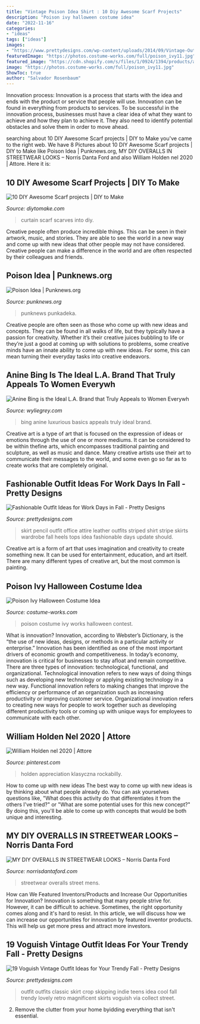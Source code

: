 ```yaml
---
title: "Vintage Poison Idea Shirt : 10 Diy Awesome Scarf Projects"
description: "Poison ivy halloween costume idea"
date: "2022-11-16"
categories:
- "ideas"
tags: ["ideas"]
images:
- "https://www.prettydesigns.com/wp-content/uploads/2014/09/Vintage-Outfit-Idea-with-Black-Crop-Top.jpg"
featuredImage: "https://photos.costume-works.com/full/poison_ivy11.jpg"
featured_image: "https://cdn.shopify.com/s/files/1/0924/1394/products/anine_bing_revolution_sweatshirt2_1024x1024.jpg?v=1579470154"
image: "https://photos.costume-works.com/full/poison_ivy11.jpg"
ShowToc: true
author: "Salvador Rosenbaum"
---
```



Innovation process:
Innovation is a process that starts with the idea and ends with the product or service that people will use. Innovation can be found in everything from products to services. To be successful in the innovation process, businesses must have a clear idea of what they want to achieve and how they plan to achieve it. They also need to identify potential obstacles and solve them in order to move ahead.

	

		
searching about 10 DIY Awesome Scarf projects | DIY to Make you've came to the right web. We have 8 Pictures about 10 DIY Awesome Scarf projects | DIY to Make like Poison Idea | Punknews.org, MY DIY OVERALLS IN STREETWEAR LOOKS – Norris Danta Ford and also William Holden nel 2020 | Attore. Here it is:
		
    
## 10 DIY Awesome Scarf Projects | DIY To Make

<img loading=lazy src="http://www.diytomake.com/wp-content/uploads/2015/10/scarves-into-curtain.jpg" onerror="this.onerror=null;this.src='https://tse3.mm.bing.net/th?id=OIP.uRbecvqqQc7yZZ0oivT2sQHaLG&amp;pid=15.1';" alt="10 DIY Awesome Scarf projects | DIY to Make">

_Source: diytomake.com_

>curtain scarf scarves into diy. 

	

Creative people often produce incredible things. This can be seen in their artwork, music, and stories. They are able to see the world in a new way and come up with new ideas that other people may not have considered. Creative people can make a difference in the world and are often respected by their colleagues and friends.

    
## Poison Idea | Punknews.org

<img loading=lazy src="https://www.punknews.org/images/bands/poisonidea-1377013216.jpg" onerror="this.onerror=null;this.src='https://tse1.mm.bing.net/th?id=OIP.Ul1zwojMvm-Y9TSsdxZPLgHaE8&amp;pid=15.1';" alt="Poison Idea | Punknews.org">

_Source: punknews.org_

>punknews punkadeka. 

	

Creative people are often seen as those who come up with new ideas and concepts. They can be found in all walks of life, but they typically have a passion for creativity. Whether it’s their creative juices bubbling to life or they’re just a good at coming up with solutions to problems, some creative minds have an innate ability to come up with new ideas. For some, this can mean turning their everyday tasks into creative endeavors.

    
## Anine Bing Is The Ideal L.A. Brand That Truly Appeals To Women Everywh

<img loading=lazy src="https://cdn.shopify.com/s/files/1/0924/1394/products/anine_bing_revolution_sweatshirt2_1024x1024.jpg?v=1579470154" onerror="this.onerror=null;this.src='https://tse2.mm.bing.net/th?id=OIP.BXpfm-3F2dadOHRz_0gNSQHaLG&amp;pid=15.1';" alt="Anine Bing is the Ideal L.A. Brand that Truly Appeals to Women Everywh">

_Source: wyliegrey.com_

>bing anine luxurious basics appeals truly ideal brand. 

	

Creative art is a type of art that is focused on the expression of ideas or emotions through the use of one or more mediums. It can be considered to be within thefine arts, which encompasses traditional painting and sculpture, as well as music and dance. Many creative artists use their art to communicate their messages to the world, and some even go so far as to create works that are completely original.

    
## Fashionable Outfit Ideas For Work Days In Fall - Pretty Designs

<img loading=lazy src="http://www.prettydesigns.com/wp-content/uploads/2014/07/Black-Pencil-Skirt-Outfit-Idea-with-Stripe-Tops.jpg" onerror="this.onerror=null;this.src='https://tse4.mm.bing.net/th?id=OIP.77xaoUtqXU25c9I5V5l51AHaK3&amp;pid=15.1';" alt="Fashionable Outfit Ideas for Work Days in Fall - Pretty Designs">

_Source: prettydesigns.com_

>skirt pencil outfit office attire leather outfits striped shirt stripe skirts wardrobe fall heels tops idea fashionable days update should. 

	

Creative art is a form of art that uses imagination and creativity to create something new. It can be used for entertainment, education, and art itself. There are many different types of creative art, but the most common is painting.

    
## Poison Ivy Halloween Costume Idea

<img loading=lazy src="https://photos.costume-works.com/full/poison_ivy11.jpg" onerror="this.onerror=null;this.src='https://tse3.mm.bing.net/th?id=OIP.2R_6QE1nBD0Uq-mgdaXP2AHaJ6&amp;pid=15.1';" alt="Poison Ivy Halloween Costume Idea">

_Source: costume-works.com_

>poison costume ivy works halloween contest. 

	

What is innovation?
Innovation, according to Webster’s Dictionary, is the “the use of new ideas, designs, or methods in a particular activity or enterprise.” Innovation has been identified as one of the most important drivers of economic growth and competitiveness. In today’s economy, innovation is critical for businesses to stay afloat and remain competitive. There are three types of innovation: technological, functional, and organizational.
Technological innovation refers to new ways of doing things such as developing new technology or applying existing technology in a new way. Functional innovation refers to making changes that improve the efficiency or performance of an organization such as increasing productivity or improving customer service. Organizational innovation refers to creating new ways for people to work together such as developing different productivity tools or coming up with unique ways for employees to communicate with each other.

    
## William Holden Nel 2020 | Attore

<img loading=lazy src="https://i.pinimg.com/736x/d6/8b/f8/d68bf884caa4a7232e31a24d162d3ba0.jpg" onerror="this.onerror=null;this.src='https://tse1.mm.bing.net/th?id=OIP.PwXeawN0p1tyKvIFynEVAAAAAA&amp;pid=15.1';" alt="William Holden nel 2020 | Attore">

_Source: pinterest.com_

>holden appreciation klasyczna rockabilly. 

	

How to come up with new ideas
The best way to come up with new ideas is by thinking about what people already do. You can ask yourselves questions like, "What does this activity do that differentiates it from the others I've tried?" or "What are some potential uses for this new concept?" By doing this, you'll be able to come up with concepts that would be both unique and interesting.

    
## MY DIY OVERALLS IN STREETWEAR LOOKS – Norris Danta Ford

<img loading=lazy src="https://norrisdantaford.com/wp-content/uploads/2017/02/dope-streetwear.jpg" onerror="this.onerror=null;this.src='https://tse2.mm.bing.net/th?id=OIP.1SFN0dr5ooFh2FByryLbJwHaNK&amp;pid=15.1';" alt="MY DIY OVERALLS IN STREETWEAR LOOKS – Norris Danta Ford">

_Source: norrisdantaford.com_

>streetwear overalls street mens. 

	

How can We Featured Inventors/Products and Increase Our Opportunities for Innovation?
Innovation is something that many people strive for. However, it can be difficult to achieve. Sometimes, the right opportunity comes along and it's hard to resist. In this article, we will discuss how we can increase our opportunities for innovation by featured inventor products. This will help us get more press and attract more investors.

    
## 19 Voguish Vintage Outfit Ideas For Your Trendy Fall - Pretty Designs

<img loading=lazy src="https://www.prettydesigns.com/wp-content/uploads/2014/09/Vintage-Outfit-Idea-with-Black-Crop-Top.jpg" onerror="this.onerror=null;this.src='https://tse1.mm.bing.net/th?id=OIP.zCuTCtB_1vaM6AFTMXoIjgHaLG&amp;pid=15.1';" alt="19 Voguish Vintage Outfit Ideas for Your Trendy Fall - Pretty Designs">

_Source: prettydesigns.com_

>outfit outfits classic skirt crop skipping indie teens idea cool fall trendy lovely retro magnificent skirts voguish via collect street. 

	

2. Remove the clutter from your home byidding everything that isn't essential.

